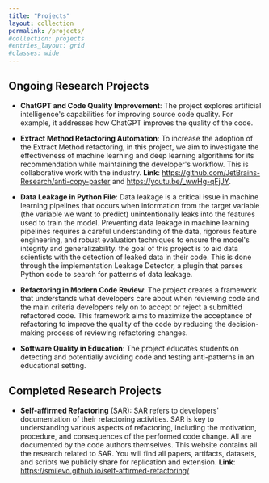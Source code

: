 ```yaml
---
title: "Projects"
layout: collection
permalink: /projects/
#collection: projects
#entries_layout: grid
#classes: wide
---
```


## Ongoing Research Projects

- **ChatGPT and Code Quality Improvement**: The project explores artificial intelligence's capabilities for improving source code quality. For example, it addresses how 
ChatGPT improves the quality of the code. 

- **Extract Method Refactoring Automation**:  To increase the adoption of the Extract Method refactoring, in this
project, we aim to investigate the effectiveness of machine learning and deep
learning algorithms for its recommendation while maintaining the developer's workflow. This is collaborative work with the industry. **Link**: <a> https://github.com/JetBrains-Research/anti-copy-paster</a> and <a> https://youtu.be/_wwHg-qFjJY</a>.

- **Data Leakage in Python File**: Data leakage is a critical issue in machine learning pipelines that occurs when information from the target variable (the variable we want to predict) unintentionally leaks into the features used to train the model. Preventing data leakage in machine learning pipelines requires a careful understanding of the data, rigorous feature engineering, and robust evaluation techniques to ensure the model's integrity and generalizability. the goal of this project is to aid data scientists with the detection of leaked data in their code. This is done through the implementation Leakage Detector, a plugin that parses Python code to search for patterns of data leakage. 


- **Refactoring in Modern Code Review**: The project creates a framework that understands what developers care about when reviewing code and the main criteria developers rely on to accept or reject a submitted refactored code. This framework aims to maximize the acceptance of refactoring to improve the quality of the code by reducing the decision-making process of reviewing refactoring changes.

- **Software Quality in Education**: The project educates students on detecting and potentially avoiding code and testing anti-patterns in an educational setting.

## Completed Research Projects

- **Self-affirmed Refactoring** (SAR): SAR refers to developers' documentation of their refactoring activities. SAR is key to understanding various aspects of refactoring, including the motivation, procedure, and consequences of the performed code change. All are documented by the code authors themselves. This website contains all the research related to SAR. You will find all papers, artifacts, datasets, and scripts we publicly share for replication and extension. **Link**: <a> https://smilevo.github.io/self-affirmed-refactoring/</a>
